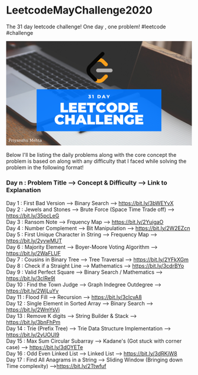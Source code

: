 # LeetcodeMayChallenge2020
The 31 day leetcode challenge! One day , one problem! #leetcode #challenge

![](img.png)

Below I'll be listing the daily problems along with the core concept the problem is based on along with any difficulty that I faced while solving the problem in the following format!

### Day n : Problem Title --> Concept & Difficulty --> Link to Explanation

Day 1 : First Bad Version --> Binary Search --> https://bit.ly/3bWEYvX <br/>
Day 2 : Jewels and Stones --> Brute Force (Space Time Trade off) --> https://bit.ly/35pcLeG <br/>
Day 3 : Ransom Note --> Frquency Map --> https://bit.ly/2YuigaO <br/>
Day 4 : Number Complement --> Bit Manipulation --> https://bit.ly/2W2EZcn <br/>
Day 5 : First Unique Character in String --> Frequency Map --> https://bit.ly/2yvwMUT <br/>
Day 6 : Majority Element --> Boyer-Moore Voting Algorithm --> https://bit.ly/2WaFLUF <br />
Day 7 : Cousins in Binary Tree --> Tree Traversal --> https://bit.ly/2YFkXGm <br/>
Day 8 : Check if a Straight Line --> Mathematics --> https://bit.ly/3cdrBYo <br/>
Day 9 : Valid Perfect Square --> Binary Search / Mathematics --> https://bit.ly/3clRe9I <br/>
Day 10 : Find the Town Judge --> Graph Indegree Outdegree --> https://bit.ly/2WjLuYv <br/>
Day 11 : Flood Fill --> Recursion --> https://bit.ly/3clcvA8 <br/>
Day 12 : Single Element in Sorted Array --> Binary Search --> https://bit.ly/2WmYsVi <br/>
Day 13 : Remove K digits --> String Builder & Stack --> https://bit.ly/3bnFhPm <br/>
Day 14 : Trie (Prefix Tree) --> Trie Data Structure Implementation --> https://bit.ly/2yUOUI9 <br/>
Day 15 : Max Sum Circular Subarray --> Kadane's (Got stuck with corner case) --> https://bit.ly/3dOYETe <br/>
Day 16 : Odd Even Linked List --> Linked List --> https://bit.ly/3dRKjW8 <br/>
Day 17 : Find All Anagrams in a String --> Sliding Window (Bringing down Time complexity) -->https://bit.ly/2Ttwfuf <br/>



